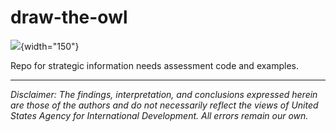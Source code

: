 # draw-the-owl

![](https://i.kym-cdn.com/entries/icons/original/000/013/412/Screen_Shot_2013-07-05_at_12.26.36_PM.png){width="150"}

Repo for strategic information needs assessment code and examples.

------------------------------------------------------------------------

*Disclaimer: The findings, interpretation, and conclusions expressed herein are those of the authors and do not necessarily reflect the views of United States Agency for International Development. All errors remain our own.*
